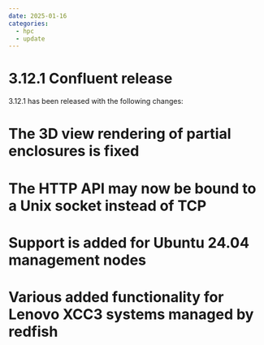 ```yaml
---
date: 2025-01-16
categories:
  - hpc
  - update
---
```


# 3.12.1 Confluent release

3.12.1 has been released with the following changes:
<!-- more -->

# The 3D view rendering of partial enclosures is fixed

# The HTTP API may now be bound to a Unix socket instead of TCP

# Support is added for Ubuntu 24.04 management nodes

# Various added functionality for Lenovo XCC3 systems managed by redfish

